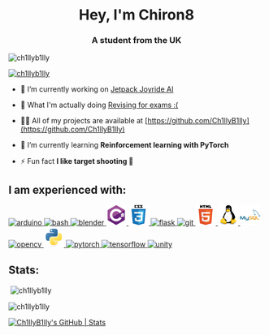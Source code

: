 <h1 align="center">Hey, I'm Chiron8</h1>
<h3 align="center">A student from the UK</h3>

<p align="left"> <img src="https://komarev.com/ghpvc/?username=ch1llyb1lly&label=Profile%20views&color=0e75b6&style=flat" alt="ch1llyb1lly" /> </p>

<p align="left"> <a href="https://github.com/ryo-ma/github-profile-trophy"><img src="https://github-profile-trophy.vercel.app/?username=ch1llyb1lly" alt="ch1llyb1lly" /></a> </p>

- 🔭 I’m currently working on [Jetpack Joyride AI](https://github.com/Ch1llyB1lly/Jetpack-Joyride-AI)

- 🤨 What I'm actually doing [Revising for exams :(](https://github.com/Ch1llyB1lly/Revising)

- 👨‍💻 All of my projects are available at [https://github.com/Ch1llyB1lly](https://github.com/Ch1llyB1lly)

- 🌱 I’m currently learning **Reinforcement learning with PyTorch**

- ⚡ Fun fact **I like target shooting 🔫**

## I am experienced with:
<p align="left"> <a href="https://www.arduino.cc/" target="_blank" rel="noreferrer"> <img src="https://cdn.worldvectorlogo.com/logos/arduino-1.svg" alt="arduino" width="40" height="40"/> </a> <a href="https://www.gnu.org/software/bash/" target="_blank" rel="noreferrer"> <img src="https://www.vectorlogo.zone/logos/gnu_bash/gnu_bash-icon.svg" alt="bash" width="40" height="40"/> </a> <a href="https://www.blender.org/" target="_blank" rel="noreferrer"> <img src="https://download.blender.org/branding/community/blender_community_badge_white.svg" alt="blender" width="40" height="40"/> </a> <a href="https://www.w3schools.com/cs/" target="_blank" rel="noreferrer"> <img src="https://raw.githubusercontent.com/devicons/devicon/master/icons/csharp/csharp-original.svg" alt="csharp" width="40" height="40"/> </a> <a href="https://www.w3schools.com/css/" target="_blank" rel="noreferrer"> <img src="https://raw.githubusercontent.com/devicons/devicon/master/icons/css3/css3-original-wordmark.svg" alt="css3" width="40" height="40"/> </a> <a href="https://flask.palletsprojects.com/" target="_blank" rel="noreferrer"> <img src="https://www.vectorlogo.zone/logos/pocoo_flask/pocoo_flask-icon.svg" alt="flask" width="40" height="40"/> </a> <a href="https://git-scm.com/" target="_blank" rel="noreferrer"> <img src="https://www.vectorlogo.zone/logos/git-scm/git-scm-icon.svg" alt="git" width="40" height="40"/> </a> <a href="https://www.w3.org/html/" target="_blank" rel="noreferrer"> <img src="https://raw.githubusercontent.com/devicons/devicon/master/icons/html5/html5-original-wordmark.svg" alt="html5" width="40" height="40"/> </a> <a href="https://www.linux.org/" target="_blank" rel="noreferrer"> <img src="https://raw.githubusercontent.com/devicons/devicon/master/icons/linux/linux-original.svg" alt="linux" width="40" height="40"/> </a> <a href="https://www.mysql.com/" target="_blank" rel="noreferrer"> <img src="https://raw.githubusercontent.com/devicons/devicon/master/icons/mysql/mysql-original-wordmark.svg" alt="mysql" width="40" height="40"/> </a> <a href="https://opencv.org/" target="_blank" rel="noreferrer"> <img src="https://www.vectorlogo.zone/logos/opencv/opencv-icon.svg" alt="opencv" width="40" height="40"/> </a> <a href="https://www.python.org" target="_blank" rel="noreferrer"> <img src="https://raw.githubusercontent.com/devicons/devicon/master/icons/python/python-original.svg" alt="python" width="40" height="40"/> </a> <a href="https://pytorch.org/" target="_blank" rel="noreferrer"> <img src="https://www.vectorlogo.zone/logos/pytorch/pytorch-icon.svg" alt="pytorch" width="40" height="40"/> </a> <a href="https://www.tensorflow.org" target="_blank" rel="noreferrer"> <img src="https://www.vectorlogo.zone/logos/tensorflow/tensorflow-icon.svg" alt="tensorflow" width="40" height="40"/> </a> <a href="https://unity.com/" target="_blank" rel="noreferrer"> <img src="https://www.vectorlogo.zone/logos/unity3d/unity3d-icon.svg" alt="unity" width="40" height="40"/> </a> </p>

<p> </p>

## Stats:

<p>&nbsp;<img align="center" src="https://github-readme-stats.vercel.app/api?username=ch1llyb1lly&show_icons=true&locale=en" alt="ch1llyb1lly" /></p>

<p><img align="center" src="https://github-readme-streak-stats.herokuapp.com/?user=ch1llyb1lly&" alt="ch1llyb1lly" /></p>

[![Ch1llyB1lly's GitHub | Stats](https://stats.quira.sh/Ch1llyB1lly/github?theme=dark)](https://quira.sh?utm_source=widgets&utm_campaign=Ch1llyB1lly)

